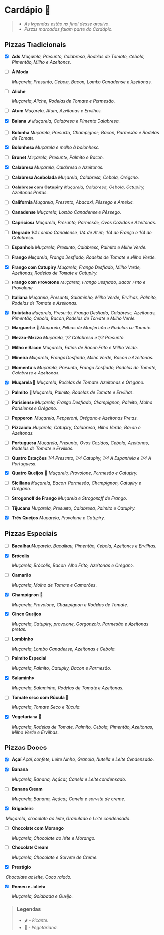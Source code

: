 # Cardápio :pizza:



> * *As legendas estão no final desse arquivo*.
> * *Pizzas marcadas faram parte do Cardápio.*



## Pizzas Tradicionais



- [x] **Ads**
  *Muçarela, Presunto, Calabresa, Rodelas de Tomate, Cebola, Pimentão, Milho e Azeitonas.*



- [ ] **À Moda**

  *Muçarela, Presunto, Cebola, Bacon, Lombo Canadense e Azeitonas.*



- [ ] **Aliche**

  *Muçarela, Aliche, Rodelas de Tomate e Parmesão.*



- [ ] **Atum**
  *Muçarela, Atum, Azeitonas e Ervilhas.*



- [x] **Baiana** :hot_pepper:
  *Muçarela, Calabresa e Pimenta Calabresa.*



- [ ] **Bolonha**
  *Muçarela, Presunto, Champignon, Bacon, Parmesão e Rodelas de Tomate.*



- [x] **Bolonhesa**
  *Muçarela e molho à bolonhesa.*



- [ ] **Brunet**
  *Muçarela, Presunto, Palmito e Bacon.*



- [x] **Calabresa**
  *Muçarela, Calabresa e Azeitonas.*



- [ ] **Calabresa Acebolada**
  ​*Muçarela, Calabresa, Cebola, Orégano.*



- [ ] **Calabresa com Catupiry**
  *Muçarela, Calabresa, Cebola, Catupiry, Azeitonas Pretas.*



- [ ] **California**
  *Muçarela, Presunto, Abacaxi, Pêssego e Ameixa.*



- [ ] **Canadense**
  *Muçarela, Lombo Canadense e Pêssego.*



- [ ] **Capriciosa**
  *Muçarela, Presunto, Parmesão, Ovos Cozidos e Azeitonas.*



- [ ] **Degrade**
  *1/4 Lombo Canadense, 1/4 de Atum, 1/4 de Frango e 1/4 de Calabresa.*



- [ ] **Espanhola**
  *Muçarela, Presunto, Calabresa, Palmito e Milho Verde.*



- [ ] **Frango**
  *Muçarela, Frango Desfiado, Rodelas de Tomate e Milho Verde.*



- [x] **Frango com Catupiry**
  *Muçarela, Frango Desfiado, Milho Verde, Azeitonas, Rodelas de Tomate e Catupiry.*



- [ ] **Frango com Provolone**
  *Muçarela, Frango Desfiado, Bacon Frito e Provolone.*



- [ ] **Italiana**
  *Muçarela, Presunto, Salaminho, Milho Verde, Ervilhas, Palmito, Rodelas de Tomate e Azeitonas.*



- [x] **Ituiutaba**
  *Muçarela, Presunto, Frango Desfiado, Calabresa, Azeitonas, Pimentão, Cebola, Bacon, Rodelas de Tomate e Milho Verde.*



- [ ] **Marguerite** :carrot:
  *Muçarela, Folhas de Manjericão e Rodelas de Tomate.*



- [ ] **Mezzo-Mezzo**
  *Muçarela, 1/2 Calabresa e 1/2 Presunto.*



- [ ] **Milho e Bacon**
  *Muçarela, Fatias de Bacon Frito e Milho Verde.*



- [ ] **Mineira**
  *Muçarela, Frango Desfiado, Milho Verde, Bacon e Azeitonas.*



- [ ] **Momentu´s**
  *Muçarela, Presunto, Frango Desfiado, Rodelas de Tomate, Calabresa e Azeitonas.*



- [x] **Muçarela** :carrot:
  *Muçarela, Rodelas de Tomate, Azeitonas e Orégano.*



- [ ] **Palmito** :carrot:
  *Muçarela, Palmito, Rodelas de Tomate e Ervilhas.*



- [ ] **Parisiense**
  *Muçarela, Frango Desfiado, Champignon, Palmito, Molho Parisiense e Orégano.*



- [ ] **Pepperoni**
  *Muçarela, Pepperoni, Orégano e Azeitonas Pretas.*



- [ ] **Pizzaiolo**
  *Muçarela, Catupiry, Calabresa, Milho Verde, Bacon e Azeitonas.*



- [ ] **Portuguesa**
  *Muçarela, Presunto, Ovos Cozidos, Cebola, Azeitonas, Rodelas de Tomate e Ervilhas.*



- [ ] **Quatro Estações**
  *1/4 Presunto, 1/4 Catupiry, 1/4 A Espanhola e 1/4 A Portuguesa.*



- [x] **Quatro Queijos** :carrot:
  *Muçarela, Provolone, Parmesão e Catupiry.*



- [ ] **Siciliana**
  *Muçarela, Bacon, Parmesão, Champignon, Catupiry e Orégano.*



- [ ] **Strogonoff de Frango**
  *Muçarela e Strogonoff de Frango.*



- [ ] **Tijucana**
  *Muçarela, Presunto, Calabresa, Palmito e Catupiry.*



- [x] **Três Queijos**
  *Muçarela, Provolone e Catupiry.*



## Pizzas Especiais 



- [ ] **Bacalhau**
  ​*Muçarela, Bacalhau, Pimentão, Cebola, Azeitonas e Ervilhas.*



- [x] **Brócolis**

  *Muçarela, Brócolis, Bacon, Alho Frito, Azeitonas e Orégano.*



- [ ] **Camarão**

  *Muçarela, Molho de Tomate e Camarões*.



- [x] **Champignon** :carrot:

  *Muçarela, Provolone, Champignon e Rodelas de Tomate.*



- [x] **Cinco Queijos**

  *Muçarela, Catupiry, provolone, Gorgonzola, Parmesão e Azeitonas pretas.*



- [ ] **Lombinho**

  *Muçarela, Lombo Canadense, Azeitonas e Cebola.*



- [ ] **Palmito Especial**

  *Muçarela, Palmito, Catupiry, Bacon e Parmesão.*



- [x] **Salaminho**

  *Muçarela, Salaminho, Rodelas de Tomate e Azeitonas.*



- [ ] **Tomate seco com Rúcula** :carrot:

  *Muçarela, Tomate Seco e Rúcula.*



- [x] **Vegetariana** :carrot:

  *Muçarela, Rodelas de Tomate, Palmito, Cebola, Pimentão, Azeitonas, Milho Verde e Ervilhas.*



## Pizzas Doces



- [x] **Açaí**
	*Açaí, confete, Leite Ninho, Granola, Nutella e Leite Condensado.*



- [x] **Banana**

  *Muçarela, Banana, Açúcar, Canela e Leite condensado.*



- [ ] **Banana Cream**

  *Muçarela, Banana, Açúcar, Canela e sorvete de creme.*



- [x] **Brigadeiro**

​		*Muçarela, chocolate ao leite, Granulado e Leite condensado*.



- [ ] **Chocolate com Morango**

  *Muçarela, Chocolate ao leite e Morango.*



- [ ] **Chocolate Cream**

  *Muçarela, Chocolate e Sorvete de Creme.*



- [x] **Prestígio**

​		*Chocolate ao leite, Coco ralado.*



- [x] **Romeu e Julieta**

  *Muçarela, Goiabada e Queijo.*



> ### Legendas
>
> - :hot_pepper: - *Picante.*
> - :carrot: - *Vegetariana.*
